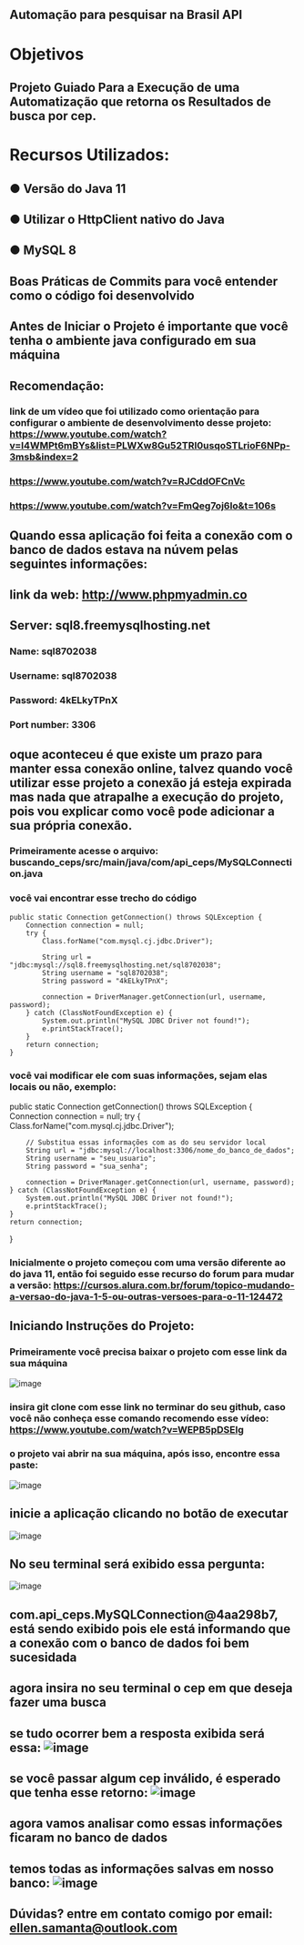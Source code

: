 ## Automação para pesquisar na Brasil API

# Objetivos
## Projeto Guiado Para a Execução de uma Automatização que retorna os Resultados de busca por cep.

# Recursos Utilizados:
## ● Versão do Java 11
## ● Utilizar o HttpClient nativo do Java
## ● MySQL 8
## Boas Práticas de Commits para você entender como o código foi desenvolvido

## Antes de Iniciar o Projeto é importante que você tenha o ambiente java configurado em sua máquina
## Recomendação:
### link de um vídeo que foi utilizado como orientação para configurar o ambiente de desenvolvimento desse projeto: https://www.youtube.com/watch?v=I4WMPt6mBYs&list=PLWXw8Gu52TRI0usqoSTLrioF6NPp-3msb&index=2
### https://www.youtube.com/watch?v=RJCddOFCnVc
### https://www.youtube.com/watch?v=FmQeg7oj6Io&t=106s


## Quando essa aplicação foi feita a conexão com o banco de dados estava na núvem pelas seguintes informações: 
## link da web: http://www.phpmyadmin.co 
## Server: sql8.freemysqlhosting.net
### Name: sql8702038
### Username: sql8702038
### Password: 4kELkyTPnX
### Port number: 3306

## oque aconteceu é que existe um prazo para manter essa conexão online, talvez quando você utilizar esse projeto a conexão já esteja expirada mas nada que atrapalhe a execução do projeto, pois vou explicar como você pode adicionar a sua própria conexão.

### Primeiramente acesse o arquivo: buscando_ceps/src/main/java/com/api_ceps/MySQLConnection.java
### você vai encontrar esse trecho do código 
    public static Connection getConnection() throws SQLException {
        Connection connection = null;
        try {
            Class.forName("com.mysql.cj.jdbc.Driver");

            String url = "jdbc:mysql://sql8.freemysqlhosting.net/sql8702038";
            String username = "sql8702038";
            String password = "4kELkyTPnX";

            connection = DriverManager.getConnection(url, username, password);
        } catch (ClassNotFoundException e) {
            System.out.println("MySQL JDBC Driver not found!");
            e.printStackTrace();
        }
        return connection;
    }

### você vai modificar ele com suas informações, sejam elas locais ou não, exemplo:
public static Connection getConnection() throws SQLException {
    Connection connection = null;
    try {
        Class.forName("com.mysql.cj.jdbc.Driver");

        // Substitua essas informações com as do seu servidor local
        String url = "jdbc:mysql://localhost:3306/nome_do_banco_de_dados";
        String username = "seu_usuario";
        String password = "sua_senha";

        connection = DriverManager.getConnection(url, username, password);
    } catch (ClassNotFoundException e) {
        System.out.println("MySQL JDBC Driver not found!");
        e.printStackTrace();
    }
    return connection;
}



### Inicialmente o projeto começou com uma versão diferente ao do java 11, então foi seguido esse recurso do forum para mudar a versão: https://cursos.alura.com.br/forum/topico-mudando-a-versao-do-java-1-5-ou-outras-versoes-para-o-11-124472

## Iniciando Instruções do Projeto:
### Primeiramente você precisa baixar o projeto com esse link da sua máquina
![image](https://github.com/Samanta00/api_ceps/assets/80990432/403eaa5e-4756-4d1e-84df-1be9652ea4d8)

### insira git clone com esse link no terminar do seu github, caso você não conheça esse comando recomendo esse vídeo: https://www.youtube.com/watch?v=WEPB5pDSEIg
### o projeto vai abrir na sua máquina, após isso, encontre essa paste:
![image](https://github.com/Samanta00/api_ceps/assets/80990432/ecd9321d-3322-4cd2-8fdc-e681babdafa0)

## inicie a aplicação clicando no botão de executar
![image](https://github.com/Samanta00/api_ceps/assets/80990432/fa41950d-a214-4d6d-b335-f332d7e12cbc)

## No seu terminal será exibido essa pergunta:
![image](https://github.com/Samanta00/api_ceps/assets/80990432/70413900-a0de-476b-8871-0c61b457b173)

## com.api_ceps.MySQLConnection@4aa298b7, está sendo exibido pois ele está informando que a conexão com o banco de dados foi bem sucesidada
## agora insira no seu terminal o cep em que deseja fazer uma busca
## se tudo ocorrer bem a resposta exibida será essa: ![image](https://github.com/Samanta00/api_ceps/assets/80990432/2e6f128d-a9ce-4877-a51f-eee125926aea)

## se você passar algum cep inválido, é esperado que tenha esse retorno: ![image](https://github.com/Samanta00/api_ceps/assets/80990432/fef2d202-2cd9-43bd-ab2b-0b55b7b23a53)

## agora vamos analisar como essas informações ficaram no banco de dados
## temos todas as informações salvas em nosso banco: ![image](https://github.com/Samanta00/api_ceps/assets/80990432/b3a00d77-7bf7-416e-8bcb-29dc8ac135bb)

## Dúvidas? entre em contato comigo por email: ellen.samanta@outlook.com





